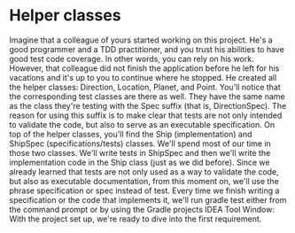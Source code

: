 # Helper classes
Imagine that a colleague of yours started working on this project. 
He's a good programmer and a TDD practitioner, and you trust his abilities to have good test code coverage. 
In other words, you can rely on his work. However, that colleague did not finish the application before he left for 
his vacations and it's up to you to continue where he stopped. He created all the helper classes: Direction, 
Location, Planet, and Point. You'll notice that the corresponding test classes are there as well. They have the 
same name as the class they're testing with the Spec suffix (that is, DirectionSpec). The reason for using this 
suffix is to make clear that tests are not only intended to validate the code, but also to serve as an executable specification.
On top of the helper classes, you'll find the Ship (implementation) and ShipSpec (specifications/tests) classes. 
We'll spend most of our time in those two classes. We'll write tests in ShipSpec and then we'll write the implementation 
code in the Ship class (just as we did before).
Since we already learned that tests are not only used as a way to validate the code, but also as executable 
documentation, from this moment on, we'll use the phrase specification or spec instead of test.
Every time we finish writing a specification or the code that implements it, we'll run gradle test either 
from the command prompt or by using the Gradle projects IDEA Tool Window:
With the project set up, we're ready to dive into the first requirement.